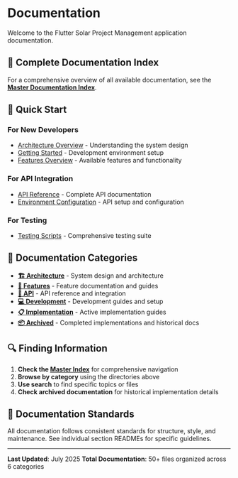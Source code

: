 # Documentation

Welcome to the Flutter Solar Project Management application documentation.

## 📖 Complete Documentation Index

For a comprehensive overview of all available documentation, see the **[Master Documentation Index](./INDEX.md)**.

## 🚀 Quick Start

### For New Developers
- [Architecture Overview](./architecture/README.md) - Understanding the system design
- [Getting Started](./development/getting_started.md) - Development environment setup
- [Features Overview](./features/README.md) - Available features and functionality

### For API Integration
- [API Reference](./api/README.md) - Complete API documentation
- [Environment Configuration](./api/environment_configuration.md) - API setup and configuration

### For Testing
- [Testing Scripts](../scripts/testing/README.md) - Comprehensive testing suite

## 📁 Documentation Categories

- **[🏗️ Architecture](./architecture/)** - System design and architecture
- **[🎯 Features](./features/)** - Feature documentation and guides
- **[🔌 API](./api/)** - API reference and integration
- **[💻 Development](./development/)** - Development guides and setup
- **[📋 Implementation](./implementation/)** - Active implementation guides
- **[📦 Archived](./archived/)** - Completed implementations and historical docs

## 🔍 Finding Information

1. **Check the [Master Index](./INDEX.md)** for comprehensive navigation
2. **Browse by category** using the directories above
3. **Use search** to find specific topics or files
4. **Check archived documentation** for historical implementation details

## 📝 Documentation Standards

All documentation follows consistent standards for structure, style, and maintenance. See individual section READMEs for specific guidelines.

---

**Last Updated**: July 2025
**Total Documentation**: 50+ files organized across 6 categories
